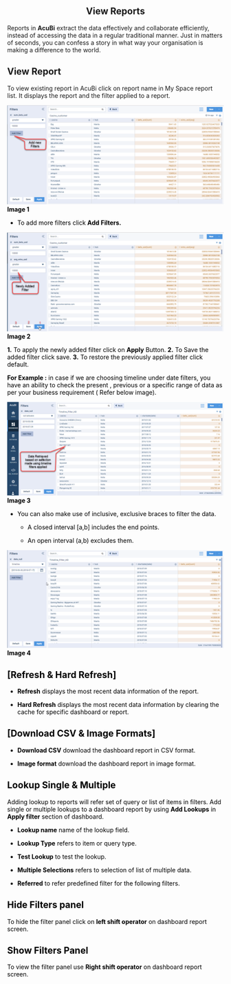 
<center><h2>View Reports</h2></center>

Reports in  <b> AcuBi</b>  extract the data effectively and collaborate efficiently, instead of accessing the data in a regular traditional manner. Just in matters of seconds, you can confess a story in what way your organisation is making a difference to the world.

## View Report

To view existing report in AcuBi click on report name in My Space report list. It displays the report and the filter applied to a report.

![enter image description here](https://raw.githubusercontent.com/sv18042016/fp1/6ccc66f6bc28c68e3c17becce4f804f2e6f2845f/images/New_version5/td_view_report_image1.png)
<b><font color = "Black"> Image 1</b>

-  To add more filters click  <b>Add Filters.</b>

![enter image description here](https://raw.githubusercontent.com/sv18042016/fp1/970e317b2fcf1e9fa777b7a05d73c1ca7b122947/images/New_version5/td_view_report_image2.png)
<b><font color = "Black"> Image 2</b>

<b>1.</b> To apply the newly added filter click on  <b>Apply</b>  Button.
<b>2.</b> To Save the added filter click save.
<b>3.</b> To restore the previously applied filter click default.

<b>For Example :</b>  in case if we are choosing timeline under date filters, you have an ability to check the present , previous or a specific range of data as per your business requirement ( Refer below image).

![enter image description here](https://raw.githubusercontent.com/sv18042016/fp1/40e942e774c02238eb5c6a69120dd5e500e74b95/images/New_version5/td_view_report_image3.png)
<b><font color = "Black"> Image 3</b>

-   You can also make use of inclusive, exclusive braces to filter the data.
    
    -   A closed interval [a,b] includes the end points.
        
    -   An open interval (a,b) excludes them.
        
![enter image description here](https://raw.githubusercontent.com/sv18042016/fp1/f6bdae69c9ab5be4b6e6306c6044098f43935a69/images/New_version5/td_view_report_image4.png)
<b><font color = "Black"> Image 4</b>

## [Refresh & Hard Refresh]

-   <b>Refresh</b>  displays the most recent data information of the report.
    
-   <b>Hard Refresh</b>  displays the most recent data information by clearing the cache for specific dashboard or report.
    

## [Download CSV & Image Formats]

-   <b>Download CSV</b>  download the dashboard report in CSV format.
    
-   <b>Image format</b>  download the dashboard report in image format.
    

## Lookup Single & Multiple

Adding lookup to reports will refer set of query or list of items in filters. Add single or multiple lookups to a dashboard report by using  <b>Add Lookups</b>  in  <b>Apply filter</b>  section of dashboard.

-   <b>Lookup name</b>  name of the lookup field.
    
-   <b>Lookup Type</b>  refers to item or query type.
    
-   <b>Test Lookup</b>  to test the lookup.
    
-   <b>Multiple Selections</b>  refers to selection of list of multiple data.
    
-   <b>Referred</b>  to refer predefined filter for the following filters.
    
## Hide Filters panel

To hide the filter panel click on  <b>left shift operator</b>  on dashboard report screen.

## Show Filters Panel

To view the filter panel use  <b>Right shift operator</b>  on dashboard report screen.

<!--stackedit_data:
eyJoaXN0b3J5IjpbLTIwMDIzMTcwNjMsMzI1NTQ1MTE2LC05Nz
Q1NDUzODcsLTM0NDY3MjUzMSwtODg0MjMwMTA3LC0xNzI0Mzkz
MjgsLTg1NDQyNTI1MywyMzMzMjA1NTMsLTExODg1Mzg0NDddfQ
==
-->